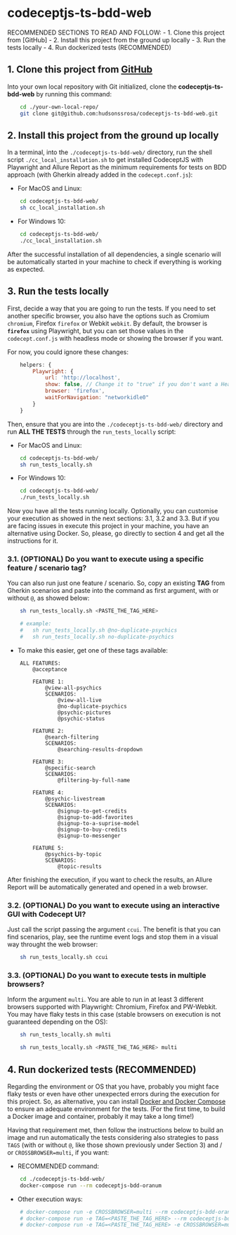 # codeceptjs-ts-bdd-web

RECOMMENDED SECTIONS TO READ AND FOLLOW:
    - 1. Clone this project from [GitHub]
    - 2. Install this project from the ground up locally
    - 3. Run the tests locally
    - 4. Run dockerized tests (RECOMMENDED)

## 1. Clone this project from [GitHub](https://github.com/hudsonssrosa/codeceptjs-ts-bdd-web)

Into your own local repository with Git initialized, clone the **codeceptjs-ts-bdd-web** by running this command:

```bash
    cd ./your-own-local-repo/
    git clone git@github.com:hudsonssrosa/codeceptjs-ts-bdd-web.git
```

## 2. Install this project from the ground up locally

In a terminal, into the `./codeceptjs-ts-bdd-web/` directory, run the shell script `./cc_local_installation.sh` to get installed CodeceptJS with Playwright and Allure Report as the minimum requirements for tests on BDD approach (with Gherkin already added in the `codecept.conf.js`):

- For MacOS and Linux:

```bash
    cd codeceptjs-ts-bdd-web/
    sh cc_local_installation.sh
```

- For Windows 10:

```bash
    cd codeceptjs-ts-bdd-web/
    ./cc_local_installation.sh
```

After the successful installation of all dependencies, a single scenario will be automatically started in your machine to check if everything is working as expected.

## 3. Run the tests locally

First, decide a way that you are going to run the tests. If you need to set another specific browser, you also have the options such as Cromium `chromium`, Firefox `firefox` or Webkit `webkit`. By default, the browser is **`firefox`** using Playwright, but you can set those values in the `codecept.conf.js` with headless mode or showing the browser if you want.

For now, you could ignore these changes:

```javascript
    helpers: {
        Playwright: {
            url: 'http://localhost',
            show: false, // Change it to "true" if you don't want a Headless mode
            browser: 'firefox',
            waitForNavigation: "networkidle0"
        }
    }
```

Then, ensure that you are into the `./codeceptjs-ts-bdd-web/` directory and run **ALL THE TESTS** through the `run_tests_locally` script:

- For MacOS and Linux:

```bash
    cd codeceptjs-ts-bdd-web/
    sh run_tests_locally.sh
```

- For Windows 10:

```bash
    cd codeceptjs-ts-bdd-web/
    ./run_tests_locally.sh
```

Now you have all the tests running locally. Optionally, you can customise your execution as showed in the next sections: 3.1, 3.2 and 3.3. But if you are facing issues in execute this project in your machine, you have an alternative using Docker. So, please, go directly to section 4 and get all the instructions for it.

### 3.1. (OPTIONAL) Do you want to execute using a specific feature / scenario tag?

You can also run just one feature / scenario. So, copy an existing **TAG** from Gherkin scenarios and paste into the command as first argument, with or without `@`, as showed below:

```bash
    sh run_tests_locally.sh <PASTE_THE_TAG_HERE>

    # example:
    #   sh run_tests_locally.sh @no-duplicate-psychics
    #   sh run_tests_locally.sh no-duplicate-psychics
```

- To make this easier, get one of these tags available:
  
```Gherkin
    ALL FEATURES:
        @acceptance

        FEATURE 1: 
            @view-all-psychics
            SCENARIOS:
                @view-all-live
                @no-duplicate-psychics
                @psychic-pictures
                @psychic-status

        FEATURE 2:
            @search-filtering
            SCENARIOS:
                @searching-results-dropdown

        FEATURE 3:
            @specific-search
            SCENARIOS:
                @filtering-by-full-name

        FEATURE 4:
            @psychic-livestream
            SCENARIOS:
                @signup-to-get-credits
                @signup-to-add-favorites
                @signup-to-a-suprise-model
                @signup-to-buy-credits
                @signup-to-messenger

        FEATURE 5:
            @psychics-by-topic
            SCENARIOS:
                @topic-results
```

After finishing the execution, if you want to check the results, an Allure Report will be automatically generated and opened in a web browser.

### 3.2. (OPTIONAL) Do you want to execute using an interactive GUI with Codecept UI?

Just call the script passing the argument `ccui`. The benefit is that you can find scenarios, play, see the runtime event logs and stop them in a visual way throught the web browser:

```bash
    sh run_tests_locally.sh ccui
```

### 3.3. (OPTIONAL) Do you want to execute tests in multiple browsers?

Inform the argument `multi`. You are able to run in at least 3 different browsers supported with Playwright: Chromium, Firefox and PW-Webkit. You may have flaky tests in this case (stable browsers on execution is not guaranteed depending on the OS):

```bash
    sh run_tests_locally.sh multi
```

```bash
    sh run_tests_locally.sh <PASTE_THE_TAG_HERE> multi
```

## 4. Run dockerized tests (RECOMMENDED)

Regarding the environment or OS that you have, probably you might face flaky tests or even have other unexpected errors during the execution for this project. So, as alternative, you can install [Docker and Docker Compose](https://docs.docker.com/desktop/) to ensure an adequate environment for the tests. (For the first time, to build a Docker image and container, probably it may take a long time!)

Having that requirement met, then follow the instructions below to build an image and run automatically the tests considering also strategies to pass `TAGS` (with or without `@`, like those shown previously under Section 3) and / or `CROSSBROWSER=multi`, if you want:

- RECOMMENDED command:

```bash
    cd ./codeceptjs-ts-bdd-web/
    docker-compose run --rm codeceptjs-bdd-oranum
```

- Other execution ways:

```bash
    # docker-compose run -e CROSSBROWSER=multi --rm codeceptjs-bdd-oranum
    # docker-compose run -e TAG=<PASTE_THE_TAG_HERE> --rm codeceptjs-bdd-oranum
    # docker-compose run -e TAG=<PASTE_THE_TAG_HERE> -e CROSSBROWSER=multi --rm codeceptjs-bdd-oranum
```
